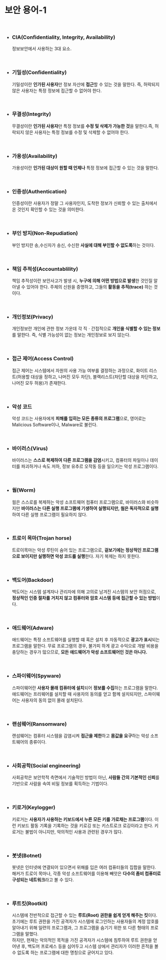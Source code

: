 # **보안 용어-1**
<br>


+ ### **CIA(Confidentiality, Integrity, Availability)**
  정보보안에서 사용하는 3대 요소.

<br>


+ ### **기밀성(Confidentiality)**
  기밀성이란 **인가된 사용자**만 정보 자산에 **접근**할 수 있는 것을 말한다. 즉, 허락되지 않은 사용자는 특정 정보에 접근할 수 없어야 한다.

<br>

+ ### **무결성(Integrity)**
  무결성이란 **인가된 사용자**만 특정 정보를 **수정 및 삭제가 가능한 것**을 말한다.즉, 허락되지 않은 사용자는 특정 정보를 수정 및 삭제할 수 없어야 한다.

<br>

+ ### **가용성(Availability)**
  가용성이란 **인가된 대상이 원할 때 언제나** 특정 정보에 접근할 수 있는 것을 말한다.

<br>

+ ### **인증성(Authentication)**
  인증성이란 사용자가 정말 그 사용자인지, 도착한 정보가 신뢰할 수 있는 출처에서 온 것인지 확인할 수 있는 것을 의미한다.

<br>

+ ### **부인 방지(Non-Repudiation)**
  부인 방지란 송,수신자가 송신, 수신한 **사실에 대해 부인할 수 없도록**하는 것이다.

<br>

+ ### **책임 추적성(Accountablility)**
  책임 추적성이란 보안사고가 발생 시, **누구에 의해 어떤 방법으로 발생**한 것인질 알아낼 수 있어야 한다.
  주체의 신원을 증명하고, 그들의 **활동을 추적(trace)** 하는 것이다.

<br>

+ ### **개인정보(Privacy)**
  개인정보란 개인에 관한 정보 가운데 각 직ㆍ간접적으로 **개인을 식별할 수 있는 정보**를 말한다. 즉, 식별 가능성이 없는 정보는 개인정보로 보지 않는다.
<br>
 
+ ### **접근 제어(Access Control)**
  접근 제어는 시스템에서 자원의 사용 가능 여부를 결정하는 과정으로, 화이트 리스트(허용할 대상을 정하고, 나머진 모두 차단), 블랙리스트(차단할 대상을 차단하고, 나머진 모두 허용)가 존재한다.

<br>

+ ### **악성 코드**
  악성 코드는 사용자에게 **피해를 입히는 모든 종류의 프로그램**으로, 영어로는 Malicious Software이나, Malware로 불린다.

<br>

* ### **바이러스(Virus)**
  바이러스는 **스스로 복제하여 다른 프로그램을 감염**시키고, 컴퓨터의 파일이나 데이터를 파괴하거나 속도 저하, 정보 유추르 오작동 등을 일으키는 악성 프로그램이다.

<br>

* ### **웜(Worm)**
  웜은 스스로를 복제하는 악성 소프트웨어 컴퓨터 프로그램으로, 바이러스와 비슷하지만 **바이러스는 다른 실행 프로그램에 기생하여 실행되지만, 웜은 독자적으로 실행**하여 다른 실행 프로그램이 필요하지 않다.

<br>

* ### **트로이 목마(Trojan horse)**
  트로이목마는 악성 루틴이 숨어 있는 프로그램으로, **겉보기에는 정상적인 프로그램으로 보이지만 실행하면 악성 코드를 실행**한다. 자기 복제는 하지 못한다.

<br>

* ### **백도어(Backdoor)**
  백도어는 시스템 설계자나 관리자에 의해 고의로 남겨진 시스템의 보안 허점으로, **정상적인 인증 절차를 거치지 않고 컴퓨터와 암호 시스템 등에 접근할 수 있는 방법**이다.

<br>

* ### **애드웨어(Adware)**
  애드웨어는 특정 소프트웨어를 실행할 떄 혹은 설치 후 자동적으로 **광고가 표시**되는 프로그램을 말한다.
  무료 프로그램의 경우, 불가피 하게 광고 수익으로 개발 비용을 충당하는 경우가 많으므로, **모든 애드웨어가 악성 소프트웨어인 것은 아니다.**

<br>

* ### **스파이웨어(Spyware)**
  스파이웨어란 **사용자 몰래 컴퓨터에 설치**되어 **정보를 수집**하는 프로그램을 말한다.
  애드웨어는 프리웨어를 설치할 때 사용자의 동의를 얻고 함께 설치되지만, 스파이웨어는 사용자의 동의 없이 몰래 설치된다.

<br>

* ### **랜섬웨어(Ransomware)**
  랜섬웨어는 컴퓨터 시스템을 감염시켜 **접근을 제한**하고 **몸값을 요구**하는 악성 소프트웨어의 종류이다.

<br>

* ### **사회공학(Social engineering)**
  사회공학은 보안학적 측면에서 기술적인 방법이 아닌, **사람들 간의 기본적인 신뢰**를 기반으로 사람을 속여 비밀 정보를 획득하는 기법이다.

<br>

* ### **키로거(Keylogger)**
  키로거는 **사용자가 사용하는 키보드에서 누른 모든 키를 가로채는 프로그램**이다.
  이런 키보드 활동 기록을 기록하는 것을 키로깅 또는 키스트로크 로깅이라고 한다.
  키로거는 불법이 아니지만, 악의적인 사용과 관련된 경우가 많다.

<br>

* ### **봇넷(Botnet)**
  봇넷은 인터넷에 연결되어 있으면서 위해를 입은 여러 컴퓨터들의 집합을 말한다.
  해커가 트로이 목마나, 각종 악성 소프트웨어를 이용해 빼앗은 **다수의 좀비 컴퓨터로 구성되는 네트워크**라고 볼 수 있다.

<br>

* ### **루트킷(Rootkit)**
  시스템에 전반적으로 접근할 수 있는 **루트(Root) 권한을 쉽게 얻게 해주는 킷**이다.  
  초기에는 루트 권한을 가진 공격자가 시스템에 로그인하는 사용자들의 계정 암호를 알아내기 위해 일련의 프로그램과, 그 프로그램을 숨기기 위한 또 다른 형태의 프로그램을 말했다.  
  하지만, 현재는 악의적인 목적을 가진 공격자가 시스템에 침투하여 루트 권한을 얻어낸 후, 백도어 프로세스 등을 심어두고 시스템 상에서 관리자가 이러한 흔적을 볼 수 없도록 하는 프로그램에 대한 명칭으로 굳어지고 있다.

